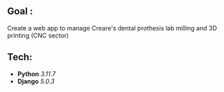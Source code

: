 ## Goal : 
Create a web app to manage Creare's dental prothesis lab milling and 3D printing (CNC sector)

## Tech: 
- **Python** *3.11.7*
- **Django** *5.0.3*